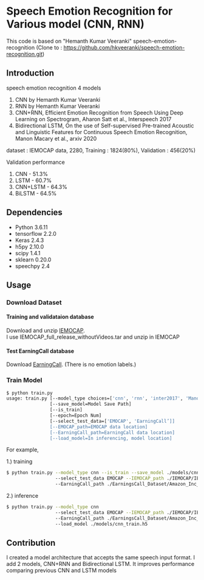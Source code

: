 # Speech Emotion Recognition for Various model (CNN, RNN)

This code is based on "Hemanth Kumar Veeranki" speech-emotion-recognition (Clone to : https://github.com/hkveeranki/speech-emotion-recognition.git)

## Introduction

speech emotion recognition 4 models
1) CNN by Hemanth Kumar Veeranki
2) RNN by Hemanth Kumar Veeranki
3) CNN+RNN, Efficient Emotion Recognition from Speech Using Deep Learning on Spectrogram, Aharon Satt et al., Interspeech 2017
4) Bidirectional LSTM, On the use of Self-supervised Pre-trained Acoustic and Linguistic Features for Continuous Speech Emotion Recognition, Manon Macary et al., arxiv 2020

dataset : IEMOCAP data, 2280, 
Training : 1824(80%), Validation : 456(20%)

Validation performance
1) CNN - 51.3%
2) LSTM - 60.7%
3) CNN+LSTM - 64.3%
4) BiLSTM - 64.5%

## Dependencies

* Python 3.6.11
* tensorflow 2.2.0
* Keras 2.4.3
* h5py 2.10.0
* scipy 1.4.1
* sklearn 0.20.0
* speechpy 2.4

## Usage
### Download Dataset
#### Training and validataion database
Download and unzip [IEMOCAP](http://sail.usc.edu/iemocap/).  
I use IEMOCAP_full_release_withoutVideos.tar and unzip in IEMOCAP
#### Test EarningCall database
Download [EarningCall](https://github.com/GeminiLn/EarningsCall_Dataset).
(There is no emotion labels.)
 
### Train Model
```bash
$ python train.py
usage: train.py [--model_type choices=['cnn', 'rnn', 'inter2017', 'Manon2020']]
                [--save_model=Model Save Path]
                [--is_train]
                [--epoch=Epoch Num]
                [--select_test_data=['EMOCAP', 'EarningCall’]]
                [--EMOCAP_path=EMOCAP data location]
                [--EarningCall_path=EarningCall data location]
                [--load_model=In inferencing, model location]
```
For example,

1.) training
```bash
$ python train.py --model_type cnn --is_train --save_model ./models/cnn_train.h5 
                  --select_test_data EMOCAP --IEMOCAP_path ./IEMOCAP/IEMOCAP_full_release
                  --EarningCall_path ./EarningsCall_Dataset/Amazon_Inc_20170202/Wav
```
2.) inference
```bash
$ python train.py --model_type cnn  
                  --select_test_data EMOCAP --IEMOCAP_path ./IEMOCAP/IEMOCAP_full_release
                  --EarningCall_path ./EarningsCall_Dataset/Amazon_Inc_20170202/Wav
                  --load_model ./models/cnn_train.h5
```

## Contribution

I created a model architecture that accepts the same speech input format.
I add 2 models, CNN+RNN and Bidirectional LSTM. It improves performance comparing previous CNN and LSTM models
